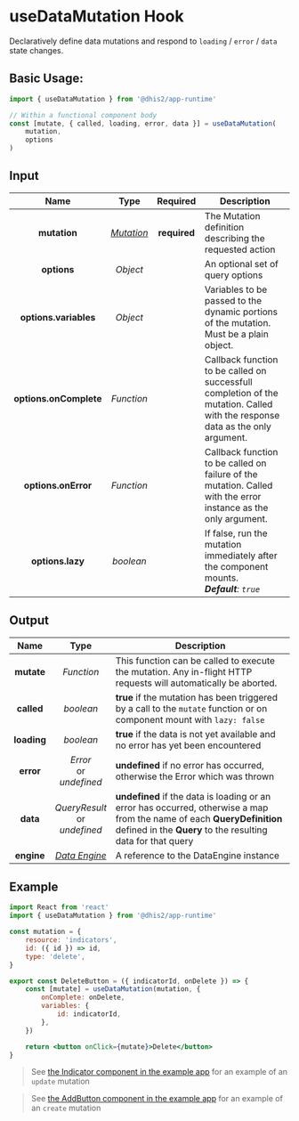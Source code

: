 # useDataMutation Hook

Declaratively define data mutations and respond to `loading` / `error` / `data` state changes.

## Basic Usage:

```jsx
import { useDataMutation } from '@dhis2/app-runtime'

// Within a functional component body
const [mutate, { called, loading, error, data }] = useDataMutation(
    mutation,
    options
)
```

## Input

|          Name          |              Type               |   Required   | Description                                                                                                                   |
| :--------------------: | :-----------------------------: | :----------: | ----------------------------------------------------------------------------------------------------------------------------- |
|      **mutation**      | [_Mutation_](types/Mutation.md) | **required** | The Mutation definition describing the requested action                                                                       |
|      **options**       |            _Object_             |              | An optional set of query options                                                                                              |
| **options.variables**  |            _Object_             |              | Variables to be passed to the dynamic portions of the mutation. Must be a plain object.                                       |
| **options.onComplete** |           _Function_            |              | Callback function to be called on successfull completion of the mutation. Called with the response data as the only argument. |
|  **options.onError**   |           _Function_            |              | Callback function to be called on failure of the mutation. Called with the error instance as the only argument.               |
|    **options.lazy**    |            _boolean_            |              | If false, run the mutation immediately after the component mounts.<br/>_**Default**: `true`_                                  |

## Output

|    Name     |                 Type                 | Description                                                                                                                                                                            |
| :---------: | :----------------------------------: | -------------------------------------------------------------------------------------------------------------------------------------------------------------------------------------- |
| **mutate**  |              _Function_              | This function can be called to execute the mutation. Any in-flight HTTP requests will automatically be aborted.                                                                        |
| **called**  |              _boolean_               | **true** if the mutation has been triggered by a call to the `mutate` function or on component mount with `lazy: false`                                                                |
| **loading** |              _boolean_               | **true** if the data is not yet available and no error has yet been encountered                                                                                                        |
|  **error**  |    _Error_<br/>or<br/>_undefined_    | **undefined** if no error has occurred, otherwise the Error which was thrown                                                                                                           |
|  **data**   | _QueryResult_<br/>or<br/>_undefined_ | **undefined** if the data is loading or an error has occurred, otherwise a map from the name of each **QueryDefinition** defined in the **Query** to the resulting data for that query |
| **engine**  | [_Data Engine_](advanced/DataEngine) | A reference to the DataEngine instance                                                                                                                                                 |

## Example

```jsx
import React from 'react'
import { useDataMutation } from '@dhis2/app-runtime'

const mutation = {
    resource: 'indicators',
    id: ({ id }) => id,
    type: 'delete',
}

export const DeleteButton = ({ indicatorId, onDelete }) => {
    const [mutate] = useDataMutation(mutation, {
        onComplete: onDelete,
        variables: {
            id: indicatorId,
        },
    })

    return <button onClick={mutate}>Delete</button>
}
```

> See [the Indicator component in the example app](https://github.com/dhis2/app-runtime/blob/master/examples/cra/src/components/Indicator.js) for an example of an `update` mutation

> See [the AddButton component in the example app](https://github.com/dhis2/app-runtime/blob/master/examples/cra/src/components/AddButton.js) for an example of an `create` mutation
